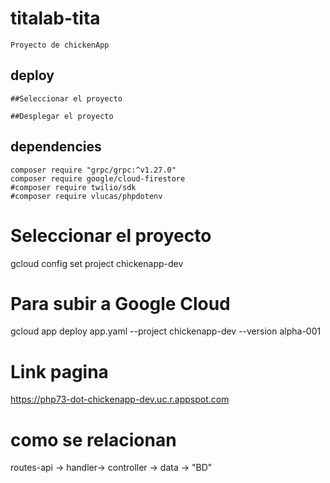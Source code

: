 # titalab-tita
	Proyecto de chickenApp

## deploy
	##Seleccionar el proyecto

	##Desplegar el proyecto

## dependencies
	composer require "grpc/grpc:^v1.27.0"
	composer require google/cloud-firestore
	#composer require twilio/sdk
	#composer require vlucas/phpdotenv

# Seleccionar el proyecto
gcloud config set project chickenapp-dev

# Para subir a Google Cloud
gcloud app deploy app.yaml --project chickenapp-dev --version alpha-001

# Link pagina
https://php73-dot-chickenapp-dev.uc.r.appspot.com

# como se relacionan
routes-api -> handler-> controller -> data -> "BD"